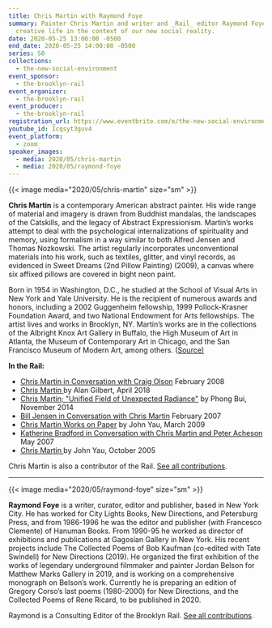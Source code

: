 ```yaml
---
title: Chris Martin with Raymond Foye
summary: Painter Chris Martin and writer and _Rail_ editor Raymond Foye discuss
  creative life in the context of our new social reality.
date: 2020-05-25 13:00:00 -0500
end_date: 2020-05-25 14:00:00 -0500
series: 50
collections:
  - the-new-social-environment
event_sponsor:
  - the-brooklyn-rail
event_organizer:
  - the-brooklyn-rail
event_producer:
  - the-brooklyn-rail
registration_url: https://www.eventbrite.com/e/the-new-social-environment-50-chris-martin-tickets-105971962994
youtube_id: Icqsyt3guv4
event_platform:
  - zoom
speaker_images:
  - media: 2020/05/chris-martin
  - media: 2020/05/raymond-foye
---
```

{{< image media="2020/05/chris-martin" size="sm" >}}

**Chris Martin** is a contemporary American abstract painter. His wide range of material and imagery is drawn from Buddhist mandalas, the landscapes of the Catskills, and the legacy of Abstract Expressionism. Martin’s works attempt to deal with the psychological internalizations of spirituality and memory, using formalism in a way similar to both Alfred Jensen and Thomas Nozkowski. The artist regularly incorporates unconventional materials into his work, such as textiles, glitter, and vinyl records, as evidenced in Sweet Dreams (2nd Pillow Painting) (2009), a canvas where six affixed pillows are covered in bight neon paint.

Born in 1954 in Washington, D.C., he studied at the School of Visual Arts in New York and Yale University. He is the recipient of numerous awards and honors, including a 2002 Guggenheim fellowship, 1999 Pollock-Krasner Foundation Award, and two National Endowment for Arts fellowships. The artist lives and works in Brooklyn, NY. Martin’s works are in the collections of the Albright Knox Art Gallery in Buffalo, the High Museum of Art in Atlanta, the Museum of Contemporary Art in Chicago, and the San Francisco Museum of Modern Art, among others. ([Source](http://www.artnet.com/artists/chris-martin/)[)](http://www.artnet.com/artists/chris-martin/)

**In the Rail:**

* [Chris Martin in Conversation with Craig Olson](https://brooklynrail.org/2008/02/art/chris-martin-08) February 2008
* [Chris Martin ](https://brooklynrail.org/2018/04/artseen/CHRIS-MARTIN_APRIL18)by Alan Gilbert, April 2018
* [Chris Martin; "Unified Field of Unexpected Radiance"](https://brooklynrail.org/2014/11/artseen/chris-martin-nov14) by Phong Bui, November 2014
* [Bill Jensen in Conversation with Chris Martin](https://brooklynrail.org/2007/02/art/bill-jensen) February 2007
* [Chris Martin Works on Paper](https://brooklynrail.org/2009/03/artseen/chris-martin-works-on-paper) by John Yau, March 2009
* [Katherine Bradford in Conversation with Chris Martin and Peter Acheson](https://brooklynrail.org/2007/05/art/katherine-bradford-with-chris) May 2007
* [Chris Martin ](https://brooklynrail.org/2005/10/artseen/chris-martin) by John Yau, October 2005

Chris Martin is also a contributor of the Rail. [See all contributions](https://brooklynrail.org/contributor/chris-martin).

- - -

{{< image media="2020/05/raymond-foye" size="sm" >}}

**Raymond Foye** is a writer, curator, editor and publisher, based in New York City. He has worked for City Lights Books, New Directions, and Petersburg Press, and from 1986-1996 he was the editor and publisher (with Francesco Clemente) of Hanuman Books. From 1990-95 he worked as director of exhibitions and publications at Gagosian Gallery in New York. His recent projects include The Collected Poems of Bob Kaufman (co-edited with Tate Swindell) for New Directions (2019). He organized the first exhibition of the works of legendary underground filmmaker and painter Jordan Belson for Matthew Marks Gallery in 2019, and is working on a comprehensive monograph on Belson’s work. Currently he is preparing an edition of Gregory Corso’s last poems (1980-2000) for New Directions, and the Collected Poems of Rene Ricard, to be published in 2020.

Raymond is a Consulting Editor of the Brooklyn Rail. [See all contributions](https://brooklynrail.org/contributor/raymond-foye).